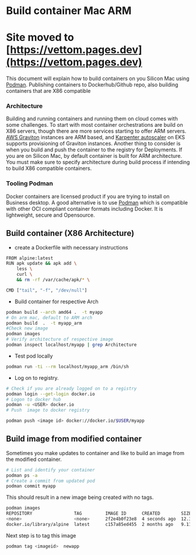 # Build container Mac ARM
# Site moved to [https://vettom.pages.dev](https://vettom.pages.dev)
This document will explain how to build containers on you Silicon Mac using [Podman](https://vettom.pages.dev/Container/podman/#build-and-run-pod). Publishing containers to Dockerhub/Github repo, also building containers that are X86 compatible

### Architecture
Building and running containers and running them on cloud comes with some challenges. To start  with most container orchestrations are build on X86 servers, though there are more services starting to offer ARM servers. [AWS Graviton](https://aws.amazon.com/pm/ec2-graviton/?trk=b65f25fa-06a7-4db5-ad82-b3038b0f87ff&sc_channel=ps&ef_id=Cj0KCQiAire5BhCNARIsAM53K1j3y6IA1rNhjAmFD0QjvOYHxGwKJITX8KuX7zydy5WC7Lf2Lr1s8NUaAoxuEALw_wcB:G:s&s_kwcid=AL!4422!3!581117978349!e!!g!!aws%20graviton!13377830137!131827885183&gclid=Cj0KCQiAire5BhCNARIsAM53K1j3y6IA1rNhjAmFD0QjvOYHxGwKJITX8KuX7zydy5WC7Lf2Lr1s8NUaAoxuEALw_wcB) instances are ARM based, and [Karpenter autoscaler](https://karpenter.sh/) on EKS supports provisioning of Graviton instances. Another thing to consider is when you build and push the container to the registry for Deployments. If you are on Silicon Mac, by default container is built for ARM architecture. You must make sure to specify architecture during build process if intending to build X86 compatible containers.

### Tooling Podman
Docker containers are licensed product if you are trying to install on Business desktop. A good alternative is to use [Podman](https://vettom.pages.dev/Container/podman/#build-and-run-pod) which is compatible with other OCI compliant container formats including Docker. It is lightweight, secure and Opensource.

## Build container (X86 Architecture)

- create a Dockerfile with necessary instructions
```bash
FROM alpine:latest
RUN apk update && apk add \
	less \
	curl \
	&& rm -rf /var/cache/apk/* \

CMD ["tail", "-f", "/dev/null"]

```

- Build container for respective Arch
```bash
podman build --arch amd64 .  -t myapp
# On arm mac, default to ARM arch
podman build  .  -t myapp_arm
#Check new image
podman images
# Verify architecture of respective image
podman inspect localhost/myapp | grep Architecture
```

- Test pod locally
```bash
podman run -ti --rm localhost/myapp_arm /bin/sh
```

- Log on to registry.
```bash
# Check if you are already logged on to a registry
podman login --get-login docker.io 
# Logon to docker hub
podman -u <USER> docker.io
# Push  image to docker registry

podman push <image id> docker://docker.io/$USER/myapp
```

## Build image from modified container
Sometimes you make updates to container and like to build an image from the modified container.
```bash
# List and identify your container
podman ps -a
# Create a commit from updated pod
podman commit myapp
```
This should result in a new image being created with no tags. 
```bash
podman images
REPOSITORY                TAG         IMAGE ID      CREATED        SIZE
<none>                    <none>      2f2e4b0f23e8  4 seconds ago  12.3 MB
docker.io/library/alpine  latest      c157a85ed455  2 months ago   9.11 MB
```
Next step is to tag this image
```bash
podman tag <imageid>  newapp
```